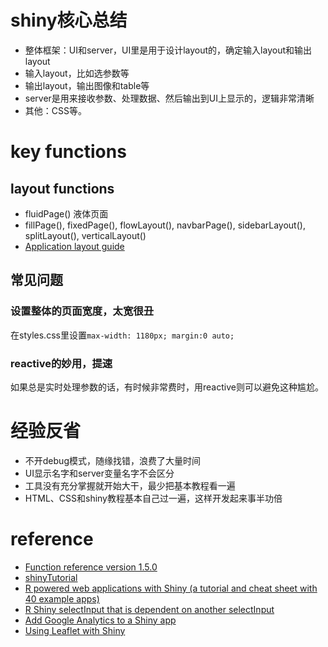 # shiny核心总结
- 整体框架：UI和server，UI里是用于设计layout的，确定输入layout和输出layout
- 输入layout，比如选参数等
- 输出layout，输出图像和table等
- server是用来接收参数、处理数据、然后输出到UI上显示的，逻辑非常清晰
- 其他：CSS等。

# key functions

## layout functions
- fluidPage() 液体页面
- fillPage(), fixedPage(), flowLayout(), navbarPage(), sidebarLayout(), splitLayout(), verticalLayout()
- [Application layout guide](https://shiny.rstudio.com/articles/layout-guide.html)

## 常见问题
### 设置整体的页面宽度，太宽很丑
在styles.css里设置`max-width: 1180px; margin:0 auto;`

### reactive的妙用，提速
如果总是实时处理参数的话，有时候非常费时，用reactive则可以避免这种尴尬。

# 经验反省
- 不开debug模式，随缘找错，浪费了大量时间
- UI显示名字和server变量名字不会区分
- 工具没有充分掌握就开始大干，最少把基本教程看一遍
- HTML、CSS和shiny教程基本自己过一遍，这样开发起来事半功倍

# reference
- [Function reference version 1.5.0](https://shiny.rstudio.com/reference/shiny/1.5.0/)
- [shinyTutorial](https://bookdown.org/weicheng/shinyTutorial/ui.html) 
- [R powered web applications with Shiny (a tutorial and cheat sheet with 40 example apps)](http://zevross.com/blog/2016/04/19/r-powered-web-applications-with-shiny-a-tutorial-and-cheat-sheet-with-40-example-apps/)
- [R Shiny selectInput that is dependent on another selectInput](https://stackoverflow.com/questions/34929206/r-shiny-selectinput-that-is-dependent-on-another-selectinput)
- [Add Google Analytics to a Shiny app](https://shiny.rstudio.com/articles/google-analytics.html)
- [Using Leaflet with Shiny](https://rstudio.github.io/leaflet/shiny.html)
